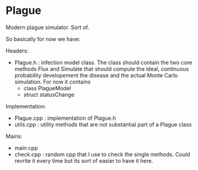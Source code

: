 # Plague
Modern plague simulator.
Sort of.

So basically for now we have:

Headers:
- Plague.h : infection model class. The class should contain the two core methods Flux and Simulate that should compute the ideal, continuous probability developement the disease and the actual Monte Carlo simulation. For now it contains
    - class PlagueModel
    - struct statusChange

Implementation:
- Plague.cpp : implementation of Plague.h
- utils.cpp : utility methods that are not substantial part of a Plague class

Mains:
- main.cpp
- check.cpp : random cpp that I use to check the single methods. Could revrite it every time but its sort of easier to have it here.
